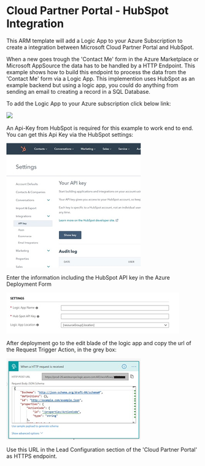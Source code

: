 # Cloud Partner Portal - HubSpot Integration

This ARM template will add a Logic App to your Azure Subscription to create a integration between Microsoft Cloud Partner Portal and HubSpot. 

When a new goes trough the 'Contact Me' form in the Azure Marketplace or Microsoft AppSource the data has to be handled by a HTTP Endpoint. 
This example shows how to build this endpoint to process the data from the 'Contact Me' form via a Logic App. 
This implemention uses HubSpot as an example backend but using a logic app, you could do anything from sending an email to creating a record in a SQL Database.

To add the Logic App to your Azure subscription click below link:

<a href="https://portal.azure.com/#create/Microsoft.Template/uri/https%3A%2F%2Fraw.githubusercontent.com%2Fsvandenhoven%2FPartnerPortalHubSpotIntegration%2Fmaster%2Fsrc%2FLogicAppARM%2FLogicApp.json" target="_blank">
    <img src="http://azuredeploy.net/deploybutton.png"/>
</a>

An Api-Key from HubSpot is required for this example to work end to end. You can get this Api Key via the HubSpot settings:

[![hubspotapikey](images/hubspotapikey_thumb.jpg "hubspotapikey")](images/hubspotapikey.jpg)
 
Enter the information including the HubSpot API key in the Azure Deployment Form

[![azureportal](images/azureportal_thumb.jpg "azureportal")](images/azureportal.jpg)

After deployment go to the edit blade of the logic app and copy the url of the Request Trigger Action, in the grey box: 

[![httprequest](images/httprequest_thumb.jpg "httprequest")](images/httprequest.jpg) 

Use this URL in the Lead Configuration section of the 'Cloud Partner Portal' as HTTPS endpoint.
 